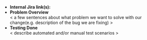 * **Internal Jira link(s):**
* **Problem Overview**  
  < a few sentences about what problem we want to solve with our change(e.g. description of the bug we are fixing) >
* **Testing Done**  
  < describe automated and/or manual test scenarios >

